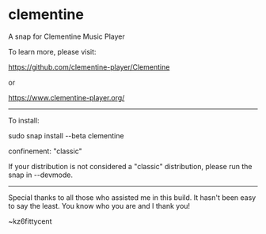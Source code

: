 # clementine
A snap for Clementine Music Player

To learn more, please visit: 

https://github.com/clementine-player/Clementine

or 

https://www.clementine-player.org/

-------------------------------------------------------------------------------------------------------------

To install:

sudo snap install --beta clementine

confinement: "classic"

If your distribution is not considered a "classic" distribution, please run the snap in --devmode. 

-------------------------------------------------------------------------------------------------------------

Special thanks to all those who assisted me in this build. It hasn't been easy to say the least. You know who you are and I thank you!

~kz6fittycent
